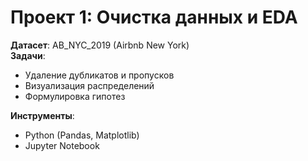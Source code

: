 # Проект 1: Очистка данных и EDA

**Датасет**: AB_NYC_2019 (Airbnb New York)  
**Задачи**:  
- Удаление дубликатов и пропусков  
- Визуализация распределений  
- Формулировка гипотез  

**Инструменты**:  
- Python (Pandas, Matplotlib)  
- Jupyter Notebook  
